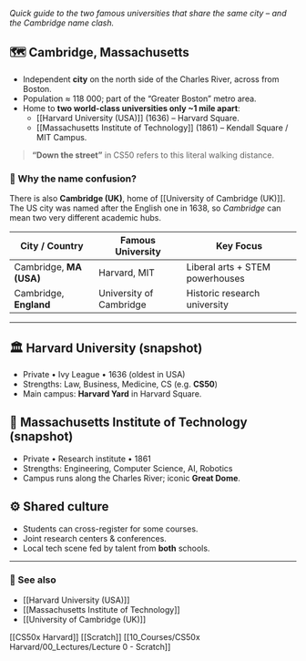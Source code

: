  *Quick guide to the two famous universities that share the same city – and the Cambridge name clash.*

## 🗺️ Cambridge, Massachusetts  
- Independent **city** on the north side of the Charles River, across from Boston.  
- Population ≈ 118 000; part of the “Greater Boston” metro area.  
- Home to **two world-class universities only ~1 mile apart**:  
  - [[Harvard University (USA)]]  (1636) – Harvard Square.  
  - [[Massachusetts Institute of Technology]]  (1861) – Kendall Square / MIT Campus.  

> **“Down the street”** in CS50 refers to this literal walking distance.

### 🚦 Why the name confusion?  
There is also **Cambridge (UK)**, home of [[University of Cambridge (UK)]].  
The US city was named after the English one in 1638, so *Cambridge* can mean two very different academic hubs.

| City / Country | Famous University | Key Focus |
|----------------|-------------------|-----------|
| Cambridge, **MA (USA)** | Harvard, MIT | Liberal arts + STEM powerhouses |
| Cambridge, **England** | University of Cambridge | Historic research university |

---

## 🏛 Harvard University (snapshot)  
- Private • Ivy League • 1636 (oldest in USA)  
- Strengths: Law, Business, Medicine, CS (e.g. **CS50**)  
- Main campus: **Harvard Yard** in Harvard Square.  

## 🧠 Massachusetts Institute of Technology (snapshot)  
- Private • Research institute • 1861  
- Strengths: Engineering, Computer Science, AI, Robotics  
- Campus runs along the Charles River; iconic **Great Dome**.  

## ⚙️ Shared culture  
- Students can cross-register for some courses.  
- Joint research centers & conferences.  
- Local tech scene fed by talent from **both** schools.  

---

### 🔗 See also  
- [[Harvard University (USA)]]  
- [[Massachusetts Institute of Technology]]  
- [[University of Cambridge (UK)]]

[[CS50x Harvard]]  [[Scratch]]  [[10_Courses/CS50x Harvard/00_Lectures/Lecture 0 - Scratch]]